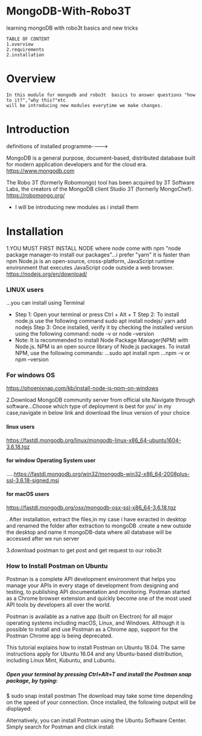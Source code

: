 # MongoDB-With-Robo3T
learning mongoDB with robo3t basics and new tricks

    TABLE OF CONTENT 
    1.overview
    2.requirements
    2.installation
    
  # Overview
    In this module for mongodb and robo3t  basics to answer questions "how to it?","why this?"etc
    will be introducing new modules everytime we make changes.
# Introduction
definitions of installed programme---->

MongoDB is a general purpose, document-based, distributed database built for modern application developers and for the cloud era.
https://www.mongodb.com

The Robo 3T (formerly Robomongo) tool has been acquired by 3T Software Labs, the creators of the MongoDB client Studio 3T (formerly MongoChef).
https://robomongo.org/

* I will be introducing new modules as i install them


# Installation
1.YOU MUST FIRST INSTALL NODE where node come with npm "node package manager-to install our packages"...i prefer "yarn" it is faster than npm
Node.js is an open-source, cross-platform, JavaScript runtime environment that executes JavaScript code outside a web browser.
https://nodejs.org/en/download/
### LINUX users
...you can install using Terminal
* Step 1: Open your terminal or press Ctrl + Alt + T
Step 2: To install node.js use the following command
sudo apt install nodejs/ yarn add nodejs
Step 3: Once installed, verify it by checking the installed version using the following command:
node -v or node –version
* Note: It is recommended to install Node Package Manager(NPM) with Node.js. NPM is an open source library of Node.js packages.
To install NPM, use the following commands:
...sudo apt install npm
...npm -v or npm –version


### For windows OS
https://phoenixnap.com/kb/install-node-js-npm-on-windows

2.Download MongoDB community server from official site.Navigate through software...Choose which type of deployment is best for you'
in my case,navigate in below link and download the linux version of your choice
#### linux users
https://fastdl.mongodb.org/linux/mongodb-linux-x86_64-ubuntu1604-3.6.18.tgz
#### for window Operating System user
.....https://fastdl.mongodb.org/win32/mongodb-win32-x86_64-2008plus-ssl-3.6.18-signed.msi
#### for macOS users
https://fastdl.mongodb.org/osx/mongodb-osx-ssl-x86_64-3.6.18.tgz

. After installation, extract the files,in my case i have exracted in desktop
and renamed the folder after extraction to mongoDB
.create a new outside the desktop and name it mongoDB-data where all database will be accessed after we run server

3.download postman to get post and get request to our robo3t
### How to Install Postman on Ubuntu
Postman is a complete API development environment that helps you manage your APIs in every stage of development from designing and testing, to publishing API documentation and monitoring. Postman started as a Chrome browser extension and quickly become one of the most used API tools by developers all over the world.

Postman is available as a native app (built on Electron) for all major operating systems including macOS, Linux, and Windows. Although it is possible to install and use Postman as a Chrome app, support for the Postman Chrome app is being deprecated.

This tutorial explains how to install Postman on Ubuntu 18.04. The same instructions apply for Ubuntu 16.04 and any Ubuntu-based distribution, including Linux Mint, Kubuntu, and Lubuntu.

##### Open your terminal by pressing Ctrl+Alt+T and install the Postman snap package, by typing:
$ sudo snap install postman
The download may take some time depending on the speed of your connection. Once installed, the following output will be displayed:


Alternatively, you can install Postman using the Ubuntu Software Center. Simply search for Postman and click install:

